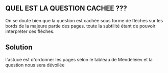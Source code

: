 ## QUEL EST LA QUESTION CACHEE ???

On se doute bien que la question est cachée sous forme de flèches sur les bords de la majeure partie des pages. toute la subtilité étant de pouvoir interprèter ces flèches.

## Solution
l'astuce est d'ordonner les pages selon le tableau de Mendeleiev et la question nous sera dévoilée

